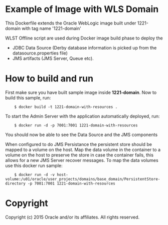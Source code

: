 Example of Image with WLS Domain
================================
This Dockerfile extends the Oracle WebLogic image built under 1221-domain with tag name '1221-domain'

WLST Offline script are used during Docker image build phase to deploy the 

- JDBC Data Source (Derby database information is picked up from the datasource.properties file)
- JMS artifacts (JMS Server, Queue etc). 

# How to build and run
First make sure you have built sample image inside **1221-domain**. Now to build this sample, run:

        $ docker build -t 1221-domain-with-resources .

To start the Admin Server with the application automatically deployed, run:

        $ docker run -d -p 7001:7001 1221-domain-with-resources

You should now be able to see the Data Source and the JMS components

When configured to do JMS Persistance the persistent store should be mapped to a volume on the host. Map the data volume in the container to a volume on the host to preserve the store in case the container fails, this allows for a new JMS Server recover messages. To map the data volumes use this docker run sample:

        $ docker run -d -v host-volume:/u01/oracle/user_projects/domains/base_domain/PersistentStore-directory -p 7001:7001 1221-domain-with-resources


# Copyright
Copyright (c) 2015 Oracle and/or its affiliates. All rights reserved.
